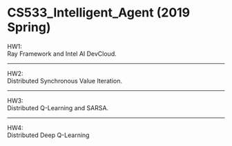 # CS533_Intelligent_Agent (2019 Spring)
HW1: <br />
Ray Framework and Intel AI DevCloud.

-----------------
HW2: <br />
Distributed Synchronous Value Iteration.

-----------------
HW3: <br />
Distributed Q-Learning and SARSA.

-----------------
HW4: <br />
Distributed Deep Q-Learning
